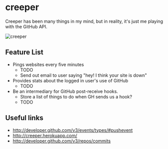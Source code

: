 # creeper

Creeper has been many things in my mind, but in reality, it's just me playing with the GitHub API.

![creeper](http://f.cl.ly/items/0W1F0H2b1e373X3a262z/creeper-poster-cartoon-show.jpg)

## Feature List

 * Pings websites every five minutes
   * TODO
   * Send out email to user saying "hey! I think your site is down"
 * Provides stats about the logged in user's use of GitHub
   * TODO
 * Be an intermediary for GitHub post-receive hooks.
   * Store a list of things to do when GH sends us a hook?
   * TODO

## Useful links

 * <http://developer.github.com/v3/events/types/#pushevent>
 * <http://creeper.herokuapp.com/>
 * <http://developer.github.com/v3/repos/commits>
